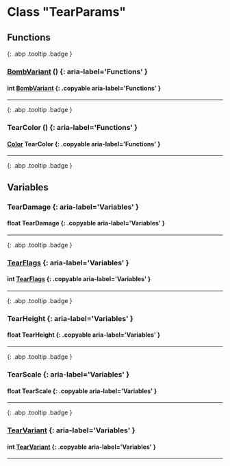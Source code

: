 # Class "TearParams"
## Functions
[ ](#){: .abp .tooltip .badge }
### [BombVariant](../enums/BombVariant) () {: aria-label='Functions' }
#### int [BombVariant](../enums/BombVariant)  {: .copyable aria-label='Functions' }

___ 
[ ](#){: .abp .tooltip .badge }
### TearColor () {: aria-label='Functions' }
#### [Color](../Color) TearColor  {: .copyable aria-label='Functions' }

___ 
[ ](#){: .abp .tooltip .badge }
## Variables
### TearDamage {: aria-label='Variables' }
#### float TearDamage  {: .copyable aria-label='Variables' }

___ 
[ ](#){: .abp .tooltip .badge }
### [TearFlags](../enums/TearFlags) {: aria-label='Variables' }
#### int [TearFlags](../enums/TearFlags)  {: .copyable aria-label='Variables' }

___ 
[ ](#){: .abp .tooltip .badge }
### TearHeight {: aria-label='Variables' }
#### float TearHeight  {: .copyable aria-label='Variables' }

___ 
[ ](#){: .abp .tooltip .badge }
### TearScale {: aria-label='Variables' }
#### float TearScale  {: .copyable aria-label='Variables' }

___ 
[ ](#){: .abp .tooltip .badge }
### [TearVariant](../enums/TearVariant) {: aria-label='Variables' }
#### int [TearVariant](../enums/TearVariant)  {: .copyable aria-label='Variables' }

___ 
